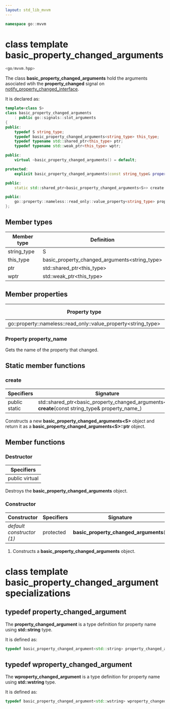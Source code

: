 ```yaml
---
layout: std_lib_mvvm
---
```


```c++
namespace go::mvvm
```

# class template basic_property_changed_arguments

```c++
<go/mvvm.hpp>
```

The class **basic_property_changed_arguments** hold the arguments asociated wtih the
**property_changed** signal on
[notify_property_changed_interface](./class_template_basic_notify_property_changed_interface.html).

It is declared as:

```c++
template<class S>
class basic_property_changed_arguments
    : public go::signals::slot_arguments
{
public:
    typedef S string_type;
    typedef basic_property_changed_arguments<string_type> this_type;
    typedef typename std::shared_ptr<this_type> ptr;
    typedef typename std::weak_ptr<this_type> wptr;

public:
    virtual ~basic_property_changed_arguments() = default;

protected:
    explicit basic_property_changed_arguments(const string_type& property_name_);

public:
    static std::shared_ptr<basic_property_changed_arguments<S>> create(const string_type& property_name_);

public:
    go::property::nameless::read_only::value_property<string_type> property_name;
};
```

## Member types

Member type | Definition
-|-
string_type | S
this_type | basic_property_changed_arguments<string_type>
ptr | std\::shared_ptr\<this_type>
wptr | std\::weak_ptr\<this_type>

## Member properties

Property type | Property name
-|-
go\::property\::nameless\::read_only\::value_property<string_type> | property_name

### Property property_name

Gets the name of the property that changed.

## Static member functions

### create

Specifiers | Signature
-|-
public static | std\::shared_ptr\<basic_property_changed_arguments\<S>> **create**(const string_type& property_name_)

Constructs a new **basic_property_changed_arguments\<S>** object and return it as a
**basic_property_changed_arguments\<S>\::ptr** object.

## Member functions

### Destructor

Specifiers |
-|
public virtual |

Destroys the **basic_property_changed_arguments** object.

### Constructor

Constructor | Specifiers | Signature
-|-|-
*default constructor (1)* | protected | **basic_property_changed_arguments**()

1. Constructs a **basic_property_changed_arguments** object.

# class template basic_property_changed_argument specializations

## typedef property_changed_argument

The **property_changed_argument** is a type definition for property name using
**std::string** type.

It is defined as:

```c++
typedef basic_property_changed_argument<std::string> property_changed_argument;
```

## typedef wproperty_changed_argument

The **wproperty_changed_argument** is a type definition for property name using
**std::wstring** type.

It is defined as:

```c++
typedef basic_property_changed_argument<std::wstring> wproperty_changed_argument;
```

